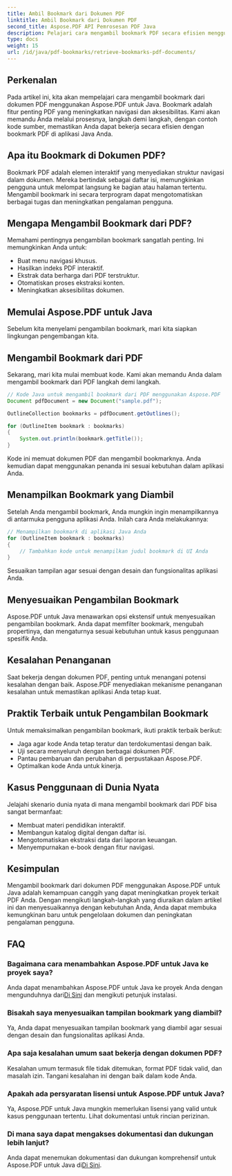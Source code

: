 ```yaml
---
title: Ambil Bookmark dari Dokumen PDF
linktitle: Ambil Bookmark dari Dokumen PDF
second_title: Aspose.PDF API Pemrosesan PDF Java
description: Pelajari cara mengambil bookmark PDF secara efisien menggunakan Aspose.PDF untuk Java dalam panduan komprehensif ini.
type: docs
weight: 15
url: /id/java/pdf-bookmarks/retrieve-bookmarks-pdf-documents/
---
```


## Perkenalan

Pada artikel ini, kita akan mempelajari cara mengambil bookmark dari dokumen PDF menggunakan Aspose.PDF untuk Java. Bookmark adalah fitur penting PDF yang meningkatkan navigasi dan aksesibilitas. Kami akan memandu Anda melalui prosesnya, langkah demi langkah, dengan contoh kode sumber, memastikan Anda dapat bekerja secara efisien dengan bookmark PDF di aplikasi Java Anda.

## Apa itu Bookmark di Dokumen PDF?

Bookmark PDF adalah elemen interaktif yang menyediakan struktur navigasi dalam dokumen. Mereka bertindak sebagai daftar isi, memungkinkan pengguna untuk melompat langsung ke bagian atau halaman tertentu. Mengambil bookmark ini secara terprogram dapat mengotomatiskan berbagai tugas dan meningkatkan pengalaman pengguna.

## Mengapa Mengambil Bookmark dari PDF?

Memahami pentingnya pengambilan bookmark sangatlah penting. Ini memungkinkan Anda untuk:

- Buat menu navigasi khusus.
- Hasilkan indeks PDF interaktif.
- Ekstrak data berharga dari PDF terstruktur.
- Otomatiskan proses ekstraksi konten.
- Meningkatkan aksesibilitas dokumen.

## Memulai Aspose.PDF untuk Java

Sebelum kita menyelami pengambilan bookmark, mari kita siapkan lingkungan pengembangan kita.

## Mengambil Bookmark dari PDF

Sekarang, mari kita mulai membuat kode. Kami akan memandu Anda dalam mengambil bookmark dari PDF langkah demi langkah.

```java
// Kode Java untuk mengambil bookmark dari PDF menggunakan Aspose.PDF
Document pdfDocument = new Document("sample.pdf");

OutlineCollection bookmarks = pdfDocument.getOutlines();

for (OutlineItem bookmark : bookmarks)
{
    System.out.println(bookmark.getTitle());
}
```

Kode ini memuat dokumen PDF dan mengambil bookmarknya. Anda kemudian dapat menggunakan penanda ini sesuai kebutuhan dalam aplikasi Anda.

## Menampilkan Bookmark yang Diambil

Setelah Anda mengambil bookmark, Anda mungkin ingin menampilkannya di antarmuka pengguna aplikasi Anda. Inilah cara Anda melakukannya:

```java
// Menampilkan bookmark di aplikasi Java Anda
for (OutlineItem bookmark : bookmarks)
{
    // Tambahkan kode untuk menampilkan judul bookmark di UI Anda
}
```

Sesuaikan tampilan agar sesuai dengan desain dan fungsionalitas aplikasi Anda.

## Menyesuaikan Pengambilan Bookmark

Aspose.PDF untuk Java menawarkan opsi ekstensif untuk menyesuaikan pengambilan bookmark. Anda dapat memfilter bookmark, mengubah propertinya, dan mengaturnya sesuai kebutuhan untuk kasus penggunaan spesifik Anda.

## Kesalahan Penanganan

Saat bekerja dengan dokumen PDF, penting untuk menangani potensi kesalahan dengan baik. Aspose.PDF menyediakan mekanisme penanganan kesalahan untuk memastikan aplikasi Anda tetap kuat.

## Praktik Terbaik untuk Pengambilan Bookmark

Untuk memaksimalkan pengambilan bookmark, ikuti praktik terbaik berikut:

- Jaga agar kode Anda tetap teratur dan terdokumentasi dengan baik.
- Uji secara menyeluruh dengan berbagai dokumen PDF.
- Pantau pembaruan dan perubahan di perpustakaan Aspose.PDF.
- Optimalkan kode Anda untuk kinerja.

## Kasus Penggunaan di Dunia Nyata

Jelajahi skenario dunia nyata di mana mengambil bookmark dari PDF bisa sangat bermanfaat:

- Membuat materi pendidikan interaktif.
- Membangun katalog digital dengan daftar isi.
- Mengotomatiskan ekstraksi data dari laporan keuangan.
- Menyempurnakan e-book dengan fitur navigasi.

## Kesimpulan

Mengambil bookmark dari dokumen PDF menggunakan Aspose.PDF untuk Java adalah kemampuan canggih yang dapat meningkatkan proyek terkait PDF Anda. Dengan mengikuti langkah-langkah yang diuraikan dalam artikel ini dan menyesuaikannya dengan kebutuhan Anda, Anda dapat membuka kemungkinan baru untuk pengelolaan dokumen dan peningkatan pengalaman pengguna.

## FAQ

### Bagaimana cara menambahkan Aspose.PDF untuk Java ke proyek saya?

 Anda dapat menambahkan Aspose.PDF untuk Java ke proyek Anda dengan mengunduhnya dari[Di Sini](https://releases.aspose.com/pdf/java/) dan mengikuti petunjuk instalasi.

### Bisakah saya menyesuaikan tampilan bookmark yang diambil?

Ya, Anda dapat menyesuaikan tampilan bookmark yang diambil agar sesuai dengan desain dan fungsionalitas aplikasi Anda.

### Apa saja kesalahan umum saat bekerja dengan dokumen PDF?

Kesalahan umum termasuk file tidak ditemukan, format PDF tidak valid, dan masalah izin. Tangani kesalahan ini dengan baik dalam kode Anda.

### Apakah ada persyaratan lisensi untuk Aspose.PDF untuk Java?

Ya, Aspose.PDF untuk Java mungkin memerlukan lisensi yang valid untuk kasus penggunaan tertentu. Lihat dokumentasi untuk rincian perizinan.

### Di mana saya dapat mengakses dokumentasi dan dukungan lebih lanjut?

 Anda dapat menemukan dokumentasi dan dukungan komprehensif untuk Aspose.PDF untuk Java di[Di Sini](https://reference.aspose.com/pdf/java/).